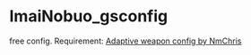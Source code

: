 # ImaiNobuo_gsconfig
free config.
Requirement: [Adaptive weapon config by NmChris](https://gamesense.pub/forums/viewtopic.php?id=14784)
